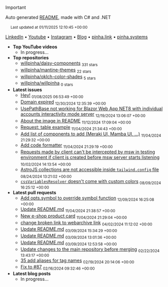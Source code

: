 > [!IMPORTANT]
> Auto generated [README](https://github.com/willpinha/willpinha), made with C# and .NET
>
> <sub><img width="13" src="https://github.com/user-attachments/assets/6d399c07-c3a4-42dd-b41e-b82ff1a3336a" /> Last updated at 01/11/2025 12:10:45 +00:00</sub>

[LinkedIn](https://www.linkedin.com/in/willpinha) • [Youtube]() • [Instagram]() • [Blog]() • [pinha.link](https://pinha.link) • [pinha.systems](https://pinha.systems)

- **Top YouTube videos**
  - In progress...
- **Top repositories**
  - [willpinha/daisy-components](https://github.com/willpinha/daisy-components) <sub>331 stars</sub>
  - [willpinha/mantine-themes](https://github.com/willpinha/mantine-themes) <sub>22 stars</sub>
  - [willpinha/oklch-color-shades](https://github.com/willpinha/oklch-color-shades) <sub>5 stars</sub>
  - [willpinha/willpinha](https://github.com/willpinha/willpinha) <sub>0 stars</sub>
- **Latest issues**
  - [Hey!](https://github.com/anhsirk0/landslides/issues/1) <sub>01/08/2025 06:53:49 +00:00</sub>
  - [Domain expired](https://github.com/willpinha/mantine-themes/issues/1) <sub>12/30/2024 12:35:39 +00:00</sub>
  - [UsePathBase not working for Blazor Web App NET8 with individual accounts interactivity mode server](https://github.com/dotnet/aspnetcore/issues/54723) <sub>12/19/2024 13:06:07 +00:00</sub>
  - [About the image in README](https://github.com/catppuccin/daisyui/issues/41) <sub>11/12/2024 17:09:04 +00:00</sub>
  - [Request: table example](https://github.com/willpinha/daisy-components/issues/98) <sub>11/04/2024 21:34:43 +00:00</sub>
  - [Add list of components to add (Meraki UI, Mamba UI, ...)](https://github.com/willpinha/daisy-components/issues/97) <sub>11/04/2024 21:29:32 +00:00</sub>
  - [Add code formatter](https://github.com/willpinha/daisy-components/issues/70) <sub>11/04/2024 21:29:19 +00:00</sub>
  - [Requests made by client can't be intercepted by msw in testing environment if client is created before msw server starts listening](https://github.com/openapi-ts/openapi-typescript/issues/1878) <sub>10/02/2024 14:13:54 +00:00</sub>
  - [AstroJS collections are not accessible inside `tailwind.config` file](https://github.com/withastro/astro/issues/11831) <sub>08/24/2024 13:21:02 +00:00</sub>
  - [`cssVariablesResolver` doesn't come with custom colors](https://github.com/mantinedev/mantine/issues/6649) <sub>08/09/2024 16:25:12 +00:00</sub>
- **Latest pull requests**
  - [Add opts.symbol to override symbol function](https://github.com/terkelg/prompts/pull/301) <sub>12/09/2024 16:25:08 +00:00</sub>
  - [Update README.md](https://github.com/willpinha/daisy-components/pull/106) <sub>11/04/2024 21:38:57 +00:00</sub>
  - [New e-shop product card](https://github.com/willpinha/daisy-components/pull/81) <sub>11/04/2024 21:29:04 +00:00</sub>
  - [change broken link to webarchive link](https://github.com/OWASP/CheatSheetSeries/pull/1367) <sub>04/02/2024 11:12:02 +00:00</sub>
  - [Update README.md](https://github.com/willpinha/daisy-components/pull/94) <sub>03/09/2024 15:34:29 +00:00</sub>
  - [Update README.md](https://github.com/willpinha/daisy-components/pull/93) <sub>03/09/2024 13:01:36 +00:00</sub>
  - [Update README.md](https://github.com/willpinha/daisy-components/pull/92) <sub>03/09/2024 12:53:58 +00:00</sub>
  - [Update changes to the main repository before merging](https://github.com/StrawHatHacker/daisy-collection/pull/1) <sub>02/22/2024 13:43:17 +00:00</sub>
  - [35 add aliases for tag names](https://github.com/willpinha/daisy-components/pull/91) <sub>02/19/2024 20:14:06 +00:00</sub>
  - [Fix to #87](https://github.com/willpinha/daisy-components/pull/88) <sub>02/16/2024 09:32:46 +00:00</sub>
- **Latest blog posts**
  - In progress...
